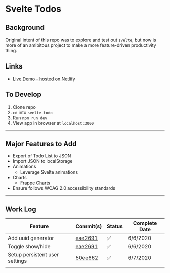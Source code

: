 # Svelte Todos

## Background

Original intent of this repo was to explore and test out `svelte`, but now is more of an amibitous project to make a more feature-driven productivity thing.

## Links

* [Live Demo - hosted on Netlify](lemonworld.netlify.app/)

## To Develop

1. Clone repo
2. `cd` into `svelte-todo`
3. Run `npm run dev`
4. View app in browser at `localhost:3000`

***

## Major Features to Add

* Export of Todo List to JSON
* Import JSON to localStorage
* Animations
  * Leverage Svelte animations
* Charts
  * [Frappe Charts](https://github.com/frappe/charts)
* Ensure follows WCAG 2.0 accessibility standards

***

## Work Log

| Feature                        | Commit(s)                                                    | Status             | Complete Date |
| ------------------------------ | ------------------------------------------------------------ | ------------------ | ------------- |
| Add uuid generator             | [eae2691](https://github.com/chinjon/svelte_todo/commit/670c83e7a850d3c9b7744dc7ff55c37ffdadbd28) | :white_check_mark: | 6/6/2020      |
| Toggle show/hide               | [eae2691](https://github.com/chinjon/svelte_todo/commit/eae2691c0c4926f61d69c3c2709a9d1be098690c) | :white_check_mark: | 6/6/2020      |
| Setup persistent user settings | [50ee662](https://github.com/chinjon/svelte_todo/commit/50ee662d64f1a117c945d6c711d9efd9f5672770) | :white_check_mark: | 6/7/2020      |
|                                |                                                              |                    |               |